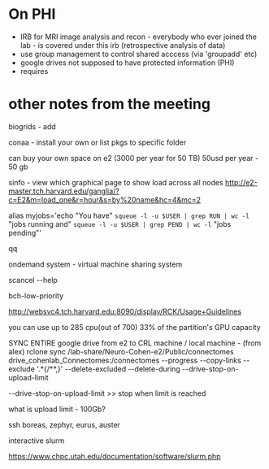 # On PHI
- IRB for MRI image analysis and recon - everybody who ever joined the lab - is covered under this irb (retrospective analysis of data)
- use group management to control shared acccess (via 'groupadd' etc) 
- google drives not supposed to have protected information (PHI)
- requires 


# other notes from the meeting
biogrids - add 

conaa - install your own or list pkgs to specific folder 

can buy your own space on e2 (3000 per year for 50 TB) 
50usd per year - 50 gb 


sinfo - view which 
graphical page to show load across all nodes 
http://e2-master.tch.harvard.edu/ganglia/?c=E2&m=load_one&r=hour&s=by%20name&hc=4&mc=2


alias myjobs='echo "You have" `squeue -l -u $USER | grep RUN | wc -l` "jobs running and" `squeue -l -u $USER | grep PEND | wc -l` "jobs pending"'


qq


ondemand system - virtual machine sharing system 


scancel --help 


bch-low-priority	

http://websvc4.tch.harvard.edu:8090/display/RCK/Usage+Guidelines

you can use up to 285 cpu(out of 700) 
33% of the partition's GPU capacity


SYNC ENTIRE google drive from e2 to CRL machine / local machine -
(from alex)
rclone sync /lab-share/Neuro-Cohen-e2/Public/connectomes         drive_cohenlab_Connectomes:/connectomes    --progress --copy-links --exclude '.*{/**,}' --delete-excluded --delete-during --drive-stop-on-upload-limit

--drive-stop-on-upload-limit >> stop when limit is reached


what is upload limit - 100Gb?



ssh boreas, zephyr, eurus, auster



interactive slurm 


https://www.chpc.utah.edu/documentation/software/slurm.php
